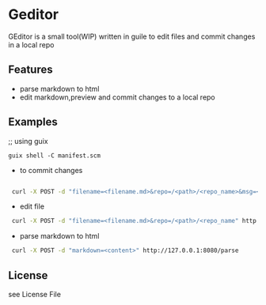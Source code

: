 
# Geditor

GEditor  is a  small tool(WIP) written in guile to edit files and commit changes in a local repo 

## Features

* parse markdown to html
* edit markdown,preview and commit changes to a local repo



## Examples

;; using guix

```
guix shell -C manifest.scm

```

* to commit changes
```bash

 curl -X POST -d "filename=<filename.md>&repo=/<path>/<repo_name>&msg=<msg>&content=<content>" http://127.0.0.1:8080/commit

```

* edit file

```bash
 curl -X POST -d "filename=<filename.md>&repo=/<path>/<repo_name" http://127.0.0.1:8080/edit


```

* parse markdown to html

```bash
 curl -X POST -d "markdown=<content>" http://127.0.0.1:8080/parse

```
## License
see License File


